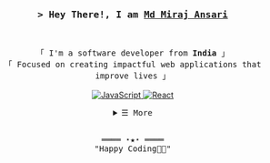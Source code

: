<!-- Title -->
<div style="background: url('https://raw.githubusercontent.com/Trilokia/Trilokia/379277808c61ef204768a61bbc5d25bc7798ccf1/bottom_header.svg') no-repeat center center; background-size: cover; padding: 20px;">

<h3 align="center">
  <samp>&gt; Hey There!, I am
    <b><a target="_blank" href="https://mirajhad.github.io/">Md Miraj Ansari</a></b>
  </samp>
</h3>
<br>

<p align="center">
  <!-- Intro -->
  <samp>
    「 I'm a software developer from <b>India</b> 」
    <br>
    「 Focused on creating impactful web applications that improve lives 」
    <br>
    <br>
  </samp>
  <!-- Technologies -->
  <a href="https://github.com/mirajhad?tab=repositories" target="_blank"><img alt="JavaScript"
    src="https://img.shields.io/badge/-JavaScript-F7DF1E?style=flat-square&logo=JavaScript&logoColor=white">
  </a>
  <a href="https://github.com/mirajhad?tab=repositories" target="_blank"><img alt="React"
    src="https://img.shields.io/badge/-React-02cdf1?style=flat-square&logo=React&logoColor=white">
  </a>
  <!-- Add more technology badges here if needed -->
</p>

<!-- Details Section -->
<details align="center">
  <summary> <samp>&#9776; More</samp></summary>
  <p align="center">
    <br>
    <!-- Activity Widget -->
    <img alt="Miraj's GitHub Stats"
      src="https://denvercoder1-github-readme-stats.vercel.app/api/?username=mirajhad&show_icons=true&count_private=true&theme=dark&hide_border=true&bg_color=151515&title_color=f2f2f2&icon_color=79fe96" />
    <br>
    <img alt="Miraj's Top Languages"
      src="https://github-readme-stats.vercel.app/api/top-langs/?username=mirajhad&langs_count=8&count_private=true&layout=compact&theme=dark&hide_border=true&hide=Jupyter%20notebook,less&bg_color=151515&title_color=f2f2f2&icon_color=79fe96" />
    <br>
   <br>
    <!-- Social Links -->
    <p>Find me on</p>
    <a href="mailto:mirajhadish48@gmail.com" target="_blank"><img alt="Mail"
      src="https://img.shields.io/badge/-Mail-EA4335?style=flat-square&logo=Gmail&logoColor=white">
    </a>
    <a href="https://twitter.com/mirajhad" target="_blank"><img alt="Twitter"
      src="https://img.shields.io/badge/-Twitter-1c9bef?style=flat-square&logo=Twitter&logoColor=white">
    </a>
  </p>
</details>
<br>

<!-- Footer -->
<samp>
  <p align="center">
    ════ ⋆★⋆ ════
    <br>
    "Happy Coding👨‍💻"
  </p>
</samp>

</div>
